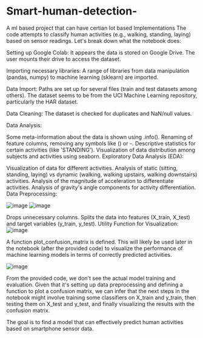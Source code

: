 # Smart-human-detection-
A ml based project that can have certian Iot based Implementations 
 The code attempts to classify human activities (e.g., walking, standing, laying) based on sensor readings. Let's break down what the notebook does:

Setting up Google Colab: It appears the data is stored on Google Drive. The user mounts their drive to access the dataset.

Importing necessary libraries: A range of libraries from data manipulation (pandas, numpy) to machine learning (sklearn) are imported.

Data Import: Paths are set up for several files (train and test datasets among others). The dataset seems to be from the UCI Machine Learning repository, particularly the HAR dataset.

Data Cleaning: The dataset is checked for duplicates and NaN/null values.

Data Analysis:

Some meta-information about the data is shown using .info().
Renaming of feature columns, removing any symbols like () or -.
Descriptive statistics for certain activities (like 'STANDING').
Visualization of data distribution among subjects and activities using seaborn.
Exploratory Data Analysis (EDA):

Visualization of data for different activities.
Analysis of static (sitting, standing, laying) vs dynamic (walking, walking upstairs, walking downstairs) activities.
Analysis of the magnitude of acceleration to differentiate activities.
Analysis of gravity's angle components for activity differentiation.
Data Preprocessing:

![image](https://github.com/SAMUDRABAN/Smart-human-detection-/assets/97033991/e9a39456-869a-4603-84b3-dc4e8cd5a250)
![image](https://github.com/SAMUDRABAN/Smart-human-detection-/assets/97033991/61ec0056-dd64-4d41-aab4-48a59161108f)

Drops unnecessary columns.
Splits the data into features (X_train, X_test) and target variables (y_train, y_test).
Utility Function for Visualization:
![image](https://github.com/SAMUDRABAN/Smart-human-detection-/assets/97033991/e9c5d6fb-5cce-477a-82f2-bf0db68082c3)

A function plot_confusion_matrix is defined. This will likely be used later in the notebook (after the provided code) to visualize the performance of machine learning models in terms of correctly predicted activities.

![image](https://github.com/SAMUDRABAN/Smart-human-detection-/assets/97033991/37792f6e-a221-4f03-a47e-018a23269b13)

From the provided code, we don't see the actual model training and evaluation. Given that it's setting up data preprocessing and defining a function to plot a confusion matrix, we can infer that the next steps in the notebook might involve training some classifiers on X_train and y_train, then testing them on X_test and y_test, and finally visualizing the results with the confusion matrix.

The goal is to find a model that can effectively predict human activities based on smartphone sensor data.
